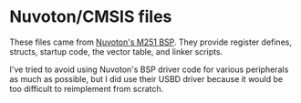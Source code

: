 # Nuvoton/CMSIS files

These files came from [Nuvoton's M251 BSP](https://github.com/OpenNuvoton/M251BSP/). They provide register defines, structs, startup code, the vector table, and linker scripts.

I've tried to avoid using Nuvoton's BSP driver code for various peripherals as much as possible, but I did use their USBD driver because it would be too difficult to reimplement from scratch.
